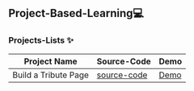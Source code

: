 ##  Project-Based-Learning💻


### Projects-Lists ✨


| Project Name | Source-Code |   Demo   |
| --- | --- | --- |
| Build a Tribute Page | [source-code](https://github.com/Aj7t/Project-Based-Learning/tree/main/CSS3/Tribute%20Page) |   [Demo](https://codepen.io/aj7t/full/poPvKaW)  |
 
